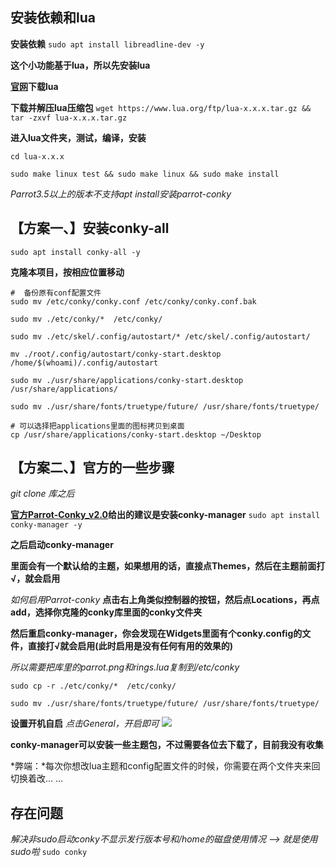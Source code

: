 ## 安装依赖和lua
**安装依赖**
`sudo apt install libreadline-dev -y`

**这个小功能基于lua，所以先安装lua**

**[官网](https://www.lua.org/download.html)下载lua**

**下载并解压lua压缩包**
`wget https://www.lua.org/ftp/lua-x.x.x.tar.gz && tar -zxvf lua-x.x.x.tar.gz`

**进入lua文件夹，测试，编译，安装**
```
cd lua-x.x.x

sudo make linux test && sudo make linux && sudo make install
```
*Parrot3.5以上的版本不支持apt install安装parrot-conky*

## 【方案一、】安装conky-all
`sudo apt install conky-all -y`

**克隆本项目，按相应位置移动**
```
#  备份原有conf配置文件
sudo mv /etc/conky/conky.conf /etc/conky/conky.conf.bak

sudo mv ./etc/conky/*  /etc/conky/

sudo mv ./etc/skel/.config/autostart/* /etc/skel/.config/autostart/

mv ./root/.config/autostart/conky-start.desktop /home/$(whoami)/.config/autostart

sudo mv ./usr/share/applications/conky-start.desktop /usr/share/applications/

sudo mv ./usr/share/fonts/truetype/future/ /usr/share/fonts/truetype/

# 可以选择把applications里面的图标拷贝到桌面
cp /usr/share/applications/conky-start.desktop ~/Desktop
```
## 【方案二、】官方的一些步骤
*git clone 库之后*

**[官方Parrot-Conky_v2.0](https://dev.parrotsec.org/parrot/parrot-conky)给出的建议是安装conky-manager**
`sudo apt install conky-manager -y`

**之后启动conky-manager**

**里面会有一个默认给的主题，如果想用的话，直接点Themes，然后在主题前面打√，就会启用**

*如何启用Parrot-conky*
**点击右上角类似控制器的按钮，然后点Locations，再点add，选择你克隆的conky库里面的conky文件夹**

**然后重启conky-manager，你会发现在Widgets里面有个conky.config的文件，直接打√就会启用(此时启用是没有任何有用的效果的)**

*所以需要把库里的parrot.png和rings.lua复制到/etc/conky*
```
sudo cp -r ./etc/conky/*  /etc/conky/

sudo mv ./usr/share/fonts/truetype/future/ /usr/share/fonts/truetype/
```

**设置开机自启**
*点击General，开启即可*
![](https://i.postimg.cc/FsZ3YQTP/20181025193403.png)

**conky-manager可以安装一些主题包，不过需要各位去下载了，目前我没有收集**

*弊端：*每次你想改lua主题和config配置文件的时候，你需要在两个文件夹来回切换着改… …

## 存在问题
*解决非sudo启动conky不显示发行版本号和/home的磁盘使用情况 --> 就是使用sudo啦*
`sudo conky`